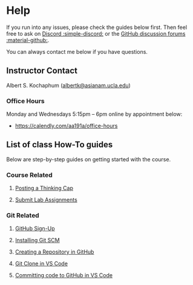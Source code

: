 # Help

If you run into any issues, please check the guides below first. Then feel free to ask on [Discord :simple-discord:](https://discord.gg/BKwVPNsdac) or the [GitHub discussion forums :material-github:](https://github.com/albertkun/24SU-ASIAAM-191A/discussions/categories/help-desk).

You can always contact me below if you have questions.

## Instructor Contact

Albert S. Kochaphum (albertk@asianam.ucla.edu)

### Office Hours

Monday and Wednesdays 5:15pm – 6pm online by appointment below:

- https://calendly.com/aa191a/office-hours


## List of class How-To guides

Below are step-by-step guides on getting started with the course. 

### Course Related

1. [Posting a Thinking Cap](thinking_caps.md)

2. [Submit Lab Assignments](submit.md)

### Git Related
1. [GitHub Sign-Up](github_sign_up.md)

2. [ Installing Git SCM](github_sign_up.md)

3. [ Creating a Repository in GitHub](git_creating.md)

4. [Git Clone in VS Code](git_cloning.md)

5. [Committing code to GitHub in VS Code](git_commit.md)

<!-- ### [6. Git Forking in VS Code](git_forking.md) -->

<!-- ### Extra
## [2. Working with Remote Updates in VS Code](git_fetch_remote_upstream.md) -->